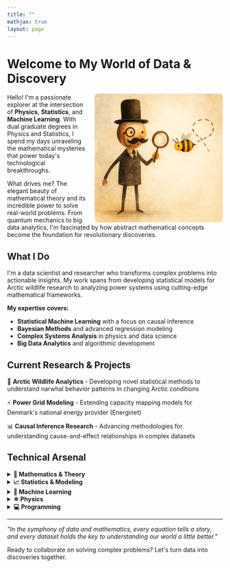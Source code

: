 ```yaml
---
title: ""
mathjax: true
layout: page
---
```


# Welcome to My World of Data & Discovery

<img align="right" src="/assets/expl2.png" width="300" style="margin-left: 20px; border-radius: 8px;">

Hello! I'm a passionate explorer at the intersection of **Physics**, **Statistics**, and **Machine Learning**. With dual graduate degrees in Physics and Statistics, I spend my days unraveling the mathematical mysteries that power today's technological breakthroughs.

What drives me? The elegant beauty of mathematical theory and its incredible power to solve real-world problems. From quantum mechanics to big data analytics, I'm fascinated by how abstract mathematical concepts become the foundation for revolutionary discoveries.

## What I Do

I'm a data scientist and researcher who transforms complex problems into actionable insights. My work spans from developing statistical models for Arctic wildlife research to analyzing power systems using cutting-edge mathematical frameworks.

**My expertise covers:**
- **Statistical Machine Learning** with a focus on causal inference
- **Bayesian Methods** and advanced regression modeling  
- **Complex Systems Analysis** in physics and data science
- **Big Data Analytics** and algorithmic development

## Current Research & Projects

🔬 **Arctic Wildlife Analytics** - Developing novel statistical methods to understand narwhal behavior patterns in changing Arctic conditions

⚡ **Power Grid Modeling** - Extending capacity mapping models for Denmark's national energy provider (Energinet)

📊 **Causal Inference Research** - Advancing methodologies for understanding cause-and-effect relationships in complex datasets

## Technical Arsenal

<details>
<summary><strong>🧮 Mathematics & Theory</strong></summary>
<br>
Advanced Linear Algebra • Multivariate Analysis • Measure Theory • Metric Spaces • Vector Spaces
</details>

<details>
<summary><strong>📈 Statistics & Modeling</strong></summary>
<br>
Bayesian Statistics • Generalized Linear Models • Mixed Effects Models • Experimental Design • Causal Inference
</details>

<details>
<summary><strong>🤖 Machine Learning</strong></summary>
<br>
Classification & Regression Algorithms • Statistical Learning Theory • Generalization Bounds • Feature Engineering
</details>

<details>
<summary><strong>⚛️ Physics</strong></summary>
<br>
Quantum Mechanics • General Relativity • Electrodynamics • Complex Systems • Network Theory
</details>

<details>
<summary><strong>💻 Programming</strong></summary>
<br>
Python • R • SQL • MATLAB • Stan (Bayesian modeling) • VBA
</details>

---

*"In the symphony of data and mathematics, every equation tells a story, and every dataset holds the key to understanding our world a little better."*

Ready to collaborate on solving complex problems? Let's turn data into discoveries together.
